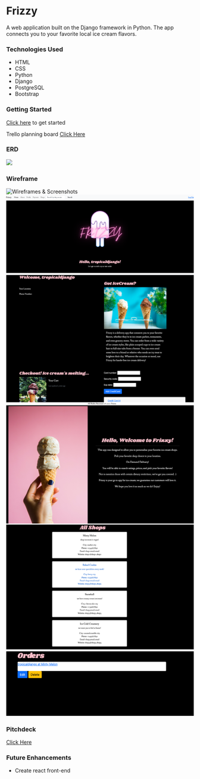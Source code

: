 # Frizzy

A web application built on the Django framework in Python. The app connects you to your favorite local ice cream flavors.

### Technologies Used

* HTML
* CSS
* Python
* Django
* PostgreSQL
* Bootstrap

### Getting Started
[Click here]() to get started

Trello planning board [Click Here](https://trello.com/b/o5AIfFaU/frizzy-team)


### ERD
![](main_app/static/images/frizzy:img:ss-2.png)

### Wireframe
![Wireframes & Screenshots](main_app/static/images/SS-1.png)
![](main_app/static/images/frizzy:img:ss-3.png)
![](main_app/static/images/frizzy:img:ss-4.png)
![](main_app/static/images/frizzy:img:ss-5.png)
![](main_app/static/images/frizzy:img:ss-6.png)
![](main_app/static/images/frizzy:img:ss-7.png)

### Pitchdeck
[Click Here](https://docs.google.com/presentation/d/1Xg6WqJUStZdjz5SyJKpaeAKCnV-SMgx78HsjVPCZAu8/edit#slide=id.p)

### Future Enhancements
* Create react front-end